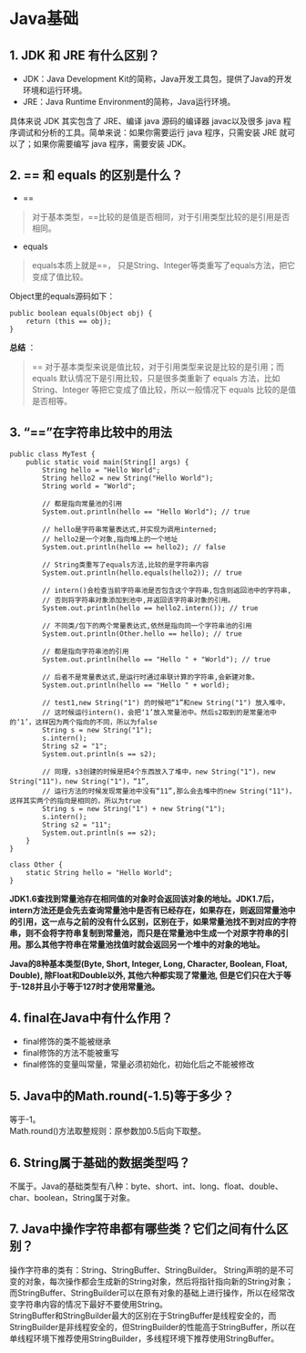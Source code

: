 # Java基础
## 1. JDK 和 JRE 有什么区别？
* JDK：Java Development Kit的简称，Java开发工具包，提供了Java的开发环境和运行环境。
* JRE：Java Runtime Environment的简称，Java运行环境。

具体来说 JDK 其实包含了 JRE、编译 java 源码的编译器 javac以及很多 java 程序调试和分析的工具。简单来说：如果你需要运行 java 程序，只需安装 JRE 就可以了；如果你需要编写 java 程序，需要安装 JDK。

## 2. == 和 equals 的区别是什么？

* ==

> 对于基本类型，==比较的是值是否相同，对于引用类型比较的是引用是否相同。

* equals

> equals本质上就是==， 只是String、Integer等类重写了equals方法，把它变成了值比较。

Object里的equals源码如下：

	public boolean equals(Object obj) {
        return (this == obj);
    }

**总结** ：
> == 对于基本类型来说是值比较，对于引用类型来说是比较的是引用；而 equals 默认情况下是引用比较，只是很多类重新了 equals 方法，比如 String、Integer 等把它变成了值比较，所以一般情况下 equals 比较的是值是否相等。

## 3. “==”在字符串比较中的用法

	public class MyTest {
		public static void main(String[] args) {		
			String hello = "Hello World";
			String hello2 = new String("Hello World");
			String world = "World";
			
			// 都是指向常量池的引用
			System.out.println(hello == "Hello World"); // true
			
			// hello是字符串常量表达式,并实现为调用interned; 
			// hello2是一个对象,指向堆上的一个地址
			System.out.println(hello == hello2); // false
			
			// String类重写了equals方法,比较的是字符串内容
			System.out.println(hello.equals(hello2)); // true
			
			// intern()会检查当前字符串池是否包含这个字符串,包含则返回池中的字符串,
			// 否则将字符串对象添加到池中,并返回该字符串对象的引用。
			System.out.println(hello == hello2.intern()); // true
			
			// 不同类/包下的两个常量表达式,依然是指向同一个字符串池的引用
			System.out.println(Other.hello == hello); // true
			
			// 都是指向字符串池的引用
			System.out.println(hello == "Hello " + "World"); // true
			
			// 后者不是常量表达式,是运行时通过串联计算的字符串,会新建对象。
			System.out.println(hello == "Hello " + world);

			// test1,new String("1") 的时候吧“1”和new String("1") 放入堆中，
			// 这时候运行intern()，会把‘1’放入常量池中。然后s2取到的是常量池中的‘1’，这样因为两个指向的不同，所以为false
			String s = new String("1");
			s.intern();
			String s2 = "1";
			System.out.println(s == s2);

			// 同理，s3创建的时候是把4个东西放入了堆中，new String("1")，new String("11")，new String("1")，“1”,
			// 运行方法的时候发现常量池中没有“11”,那么会去堆中的new String("11")，这样其实两个的指向是相同的，所以为true
			String s = new String("1") + new String("1");
			s.intern();
			String s2 = "11";
			System.out.println(s == s2);
		}
	}
	
	class Other {
		static String hello = "Hello World";
	}

**JDK1.6查找到常量池存在相同值的对象时会返回该对象的地址。JDK1.7后，intern方法还是会先去查询常量池中是否有已经存在，如果存在，则返回常量池中的引用，这一点与之前的没有什么区别，区别在于，如果常量池找不到对应的字符串，则不会将字符串复制到常量池，而只是在常量池中生成一个对原字符串的引用。那么其他字符串在常量池找值时就会返回另一个堆中的对象的地址。**


**Java的8种基本类型(Byte, Short, Integer, Long, Character, Boolean, Float, Double), 除Float和Double以外, 其他六种都实现了常量池, 但是它们只在大于等于-128并且小于等于127时才使用常量池。**


## 4. final在Java中有什么作用？
* final修饰的类不能被继承
* final修饰的方法不能被重写
* final修饰的变量叫常量，常量必须初始化，初始化后之不能被修改

## 5. Java中的Math.round(-1.5)等于多少？
等于-1。  
Math.round()方法取整规则：原参数加0.5后向下取整。 

## 6. String属于基础的数据类型吗？
不属于。Java的基础类型有八种：byte、short、int、long、float、double、char、boolean，String属于对象。

## 7. Java中操作字符串都有哪些类？它们之间有什么区别？
操作字符串的类有：String、StringBuffer、StringBuilder。
String声明的是不可变的对象，每次操作都会生成新的String对象，然后将指针指向新的String对象；而StringBuffer、StringBuilder可以在原有对象的基础上进行操作，所以在经常改变字符串内容的情况下最好不要使用String。  
StringBuffer和StringBuilder最大的区别在于StringBuffer是线程安全的，而StringBuilder是非线程安全的，但StringBuilder的性能高于StringBuffer，所以在单线程环境下推荐使用StringBuilder，多线程环境下推荐使用StringBuffer。

